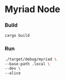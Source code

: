 # Myriad Node

### Build

```bash
cargo build
```

### Run

```bash
./target/debug/myriad \
--base-path .local \
--dev \
--alice
```
